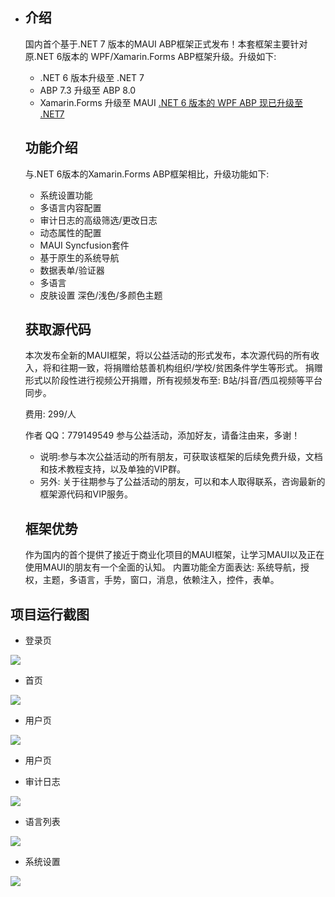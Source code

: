 - ## 介绍
  国内首个基于.NET 7 版本的MAUI ABP框架正式发布！本套框架主要针对原.NET 6版本的 WPF/Xamarin.Forms ABP框架升级。升级如下:
  - .NET 6 版本升级至 .NET 7
  - ABP 7.3 升级至 ABP 8.0
  - Xamarin.Forms 升级至 MAUI
  [.NET 6 版本的 WPF ABP 现已升级至 .NET7 ](https://www.cnblogs.com/zh7791/p/17743274.html)

  ## 功能介绍
  与.NET 6版本的Xamarin.Forms ABP框架相比，升级功能如下:
  - 系统设置功能
  - 多语言内容配置
  - 审计日志的高级筛选/更改日志
  - 动态属性的配置
  - MAUI Syncfusion套件
  - 基于原生的系统导航
  - 数据表单/验证器
  - 多语言
  - 皮肤设置 深色/浅色/多颜色主题

  ## 获取源代码
  本次发布全新的MAUI框架，将以公益活动的形式发布，本次源代码的所有收入，将和往期一致，将捐赠给慈善机构组织/学校/贫困条件学生等形式。
  捐赠形式以阶段性进行视频公开捐赠，所有视频发布至: B站/抖音/西瓜视频等平台同步。

  费用: 299/人

  作者 QQ：779149549
  参与公益活动，添加好友，请备注由来，多谢！

  * 说明:参与本次公益活动的所有朋友，可获取该框架的后续免费升级，文档和技术教程支持，以及单独的VIP群。
  * 另外: 关于往期参与了公益活动的朋友，可以和本人取得联系，咨询最新的框架源代码和VIP服务。

  ## 框架优势
  作为国内的首个提供了接近于商业化项目的MAUI框架，让学习MAUI以及正在使用MAUI的朋友有一个全面的认知。
  内置功能全方面表达: 系统导航，授权，主题，多语言，手势，窗口，消息，依赖注入，控件，表单。

## 项目运行截图

- 登录页

![](./img/user.jpg)

- 首页

![](./img/main.jpg)

- 用户页

![](./img/user.jpg)

- 用户页



- 审计日志

![](./img/log.jpg)

- 语言列表

![](./img/lang.jpg)

- 系统设置

![](./img/setting.jpg)